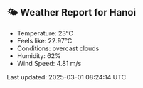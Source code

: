<!-- WEATHER-START -->
## 🌤 Weather Report for Hanoi

- Temperature: 23°C
- Feels like: 22.97°C
- Conditions: overcast clouds
- Humidity: 62%
- Wind Speed: 4.81 m/s

Last updated: 2025-03-01 08:24:14 UTC
<!-- WEATHER-END -->
